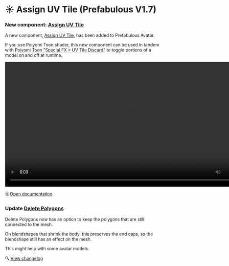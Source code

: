 ﻿# ☀️ Assign UV Tile (Prefabulous V1.7)

### New component: [Assign UV Tile](/docs/products/prefabulous-avatar/hai-components/assign-uv-tile)

A new component, [Assign UV Tile](/docs/products/prefabulous-avatar/hai-components/assign-uv-tile), has been added to Prefabulous Avatar.

If you use Poiyomi Toon shader, this new component can be used in tandem
with [Poiyomi Toon "Special FX > UV Tile Discard"](https://www.poiyomi.com/special-fx/uv-tile-discard) to toggle portions of a model on and off at runtime.

<video controls muted width="816">
    <source src={require('/docs/products/prefabulous-avatar/img/13rQ7HGwPr.mp4').default}/>
</video>

🗒️ [Open documentation](/docs/products/prefabulous-avatar/hai-components/delete-polygons)

### Update [Delete Polygons](/docs/products/prefabulous-avatar/hai-components/delete-polygons)

Delete Polygons now has an option to keep the polygons that are still connected to the mesh.

On blendshapes that shrink the body, this preserves the end caps, so the blendshape still has an effect on the mesh.

This might help with some avatar models.

🔍 [View changelog](/docs/changelogs/prefabulous-avatar#170)